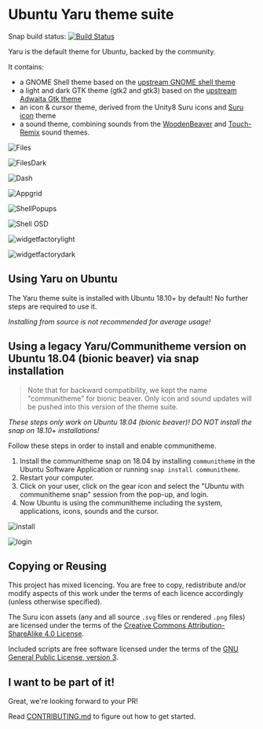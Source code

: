 # Ubuntu Yaru theme suite

Snap build status: [![Build Status](https://travis-ci.org/ubuntu/yaru.svg?branch=master)](https://travis-ci.org/ubuntu/yaru)

Yaru is the default theme for Ubuntu, backed by the community.

It contains:
 * a GNOME Shell theme based on the [upstream GNOME shell theme](https://gitlab.gnome.org/GNOME/gnome-shell/tree/master/data/theme)
 * a light and dark GTK theme (gtk2 and gtk3) based on the [upstream Adwaita Gtk theme](https://gitlab.gnome.org/GNOME/gtk/tree/gtk-3-24/gtk/theme)
 * an icon & cursor theme, derived from the Unity8 Suru icons and [Suru icon](https://snwh.org/suru) theme
 * a sound theme, combining sounds from the [WoodenBeaver](https://github.com/madsrh/WoodenBeaver) and [Touch-Remix](https://github.com/madsrh/TouchRemix) sound themes.
 
![Files](https://i.imgur.com/Z2rJUjN.png)

![FilesDark](https://i.imgur.com/6jE83Uc.png)

![Dash](https://i.imgur.com/clAKaoi.png)

![Appgrid](https://i.imgur.com/SYiF2Sc.png)

![ShellPopups](https://i.imgur.com/lYdieEX.png)

![Shell OSD](https://i.imgur.com/K3KRgzz.png)

![widgetfactorylight](https://i.imgur.com/ZgT7rtu.png)

![widgetfactorydark](https://i.imgur.com/5VG9wGB.png)


## Using Yaru on Ubuntu

The Yaru theme suite is installed with Ubuntu 18.10+ by default! No further steps are required to use it.

_Installing from source is not recommended for average usage!_


## Using a legacy Yaru/Communitheme version on Ubuntu 18.04 (bionic beaver) via snap installation

> Note that for backward compatibility, we kept the name "communitheme" for bionic beaver. Only icon and sound updates will be pushed into this version of the theme suite.

_These steps only work on Ubuntu 18.04 (bionic beaver)! DO NOT install the snap on 18.10+ installations!_

Follow these steps in order to install and enable communitheme.

1. Install the communitheme snap on 18.04 by installing `communitheme` in the Ubuntu Software Application or running `snap install communitheme`.
2. Restart your computer.
4. Click on your user, click on the gear icon and select the "Ubuntu with communitheme snap" session from the pop-up, and login.
3. Now Ubuntu is using the communitheme including the system, applications, icons, sounds and the cursor.

![install](https://i.imgur.com/Vykmt6N.gif)

![login](https://i.imgur.com/1boZU4F.gif)

## Copying or Reusing

This project has mixed licencing. You are free to copy, redistribute and/or modify aspects of this work under the terms of each licence accordingly (unless otherwise specified).

The Suru icon assets (any and all source `.svg` files or rendered `.png` files) are licensed under the terms of the [Creative Commons Attribution-ShareAlike 4.0 License](https://creativecommons.org/licenses/by-sa/4.0/).

Included scripts are free software licensed under the terms of the [GNU General Public License, version 3](https://www.gnu.org/licenses/gpl-3.0.txt).

## I want to be part of it!

Great, we're looking forward to your PR!

Read [CONTRIBUTING.md](./CONTRIBUTING.md) to figure out how to get started.
